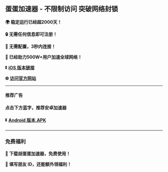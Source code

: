 ## 蛋蛋加速器 - 不限制访问 突破网络封锁 #
**:earth_africa: 稳定运行已经超2000天！**

**:lock: 无需任何信息即可注册！**

**:rocket: 无需配置，3秒内连接！**

**:man: 已经助力500W+用户加速全球网络！**

**:arrow_double_down: [iOS 版本链接](http://share.eggvpn.xyz/xgvpn.html?t=t3gu23za)**

**:globe_with_meridians: [访问官方网站](http://share.eggvpn.xyz/xgvpn.html?t=8u5v7led)** 

- - - -
#### 推荐广告

#### 点击下方蓝字，推荐安卓加速器

#### :arrow_double_down: [Android 版本.APK](http://share.456vpn.vip/xgvpn.html?t=u5q6ok55)

###
---
### 免费福利
**:gift: 下载胡蛋蛋加速器，免费使用！**

**:gift: 填写朋友 ID，还能额外领福利！**
